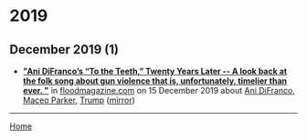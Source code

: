 # 2019

## December 2019 (1)

 - [**"Ani DiFranco’s “To the Teeth,” Twenty Years Later -- A look back at the folk song about gun violence that is, unfortunately, timelier than ever. "**](http://floodmagazine.com/71430/ani-difrancos-to-the-teeth-twenty-years-later/) in [floodmagazine.com](http://floodmagazine.com/) on 15 December 2019 about [Ani DiFranco](../../topics/ani-difranco/index.md), [Maceo Parker](../../topics/maceo-parker/index.md), [Trump](../../topics/trump/index.md) ([mirror](https://web.archive.org/web/*/http://floodmagazine.com/71430/ani-difrancos-to-the-teeth-twenty-years-later/))

----

[Home](../)
